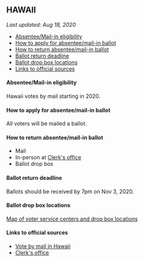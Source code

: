 ## HAWAII

*Last updated: Aug 18, 2020*

* [Absentee/Mail-in eligibility](#absenteemail-in-eligibility)
* [How to apply for absentee/mail-in ballot](#how-to-apply-for-absenteemail-in-ballot)
* [How to return absentee/mail-in ballot](#how-to-return-absenteemail-in-ballot)
* [Ballot return deadline](#ballot-return-deadline)
* [Ballot drop box locations](#ballot-drop-box-locations)
* [Links to official sources](#links-to-official-sources)


#### Absentee/Mail-in eligibility
Hawaii votes by mail starting in 2020.


#### How to apply for absentee/mail-in ballot
All voters will be mailed a ballot.


#### How to return absentee/mail-in ballot
* Mail
* In-person at [Clerk's office](https://elections.hawaii.gov/resources/county-election-divisions/)
* Ballot drop box


#### Ballot return deadline
Ballots should be received by 7pm on Nov 3, 2020.


#### Ballot drop box locations
[Map of voter service centers and drop box locations](https://histategis.maps.arcgis.com/apps/MapSeries/index.html?appid=40a88743b85b4fbfb8cf6128bacfedcf)


#### Links to official sources
* [Vote by mail in Hawaii](https://elections.hawaii.gov/hawaii-votes-by-mail/)
* [Clerk's office](https://elections.hawaii.gov/resources/county-election-divisions/)

